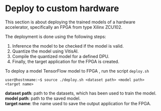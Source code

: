 # Deploy to custom hardware

This section is about deploying the trained models of a hardware accelerator, specifically an FPGA from type Xilinx ZCU102.

The deployment is done using the following steps:
1. Inference the model to be checked if the model is valid. 
2. Quantize the model using VitisAI.
3. Compile the quantized model for a defined DPU. 
3. Finally, the target application for the FPGA is created. 

To deploy a model TensorFlow model to FPGA , run the script `deploy.sh`
```console
user@hostnmame:~$ source ./deploy.sh <dataset path> <model path> <target name>
```
**dataset path**: path to the datasets, which has been used to train the model. </br>
**model path**: path to the saved model. </br>
**target name**: the name used to save the output application for the FPGA. </br>
